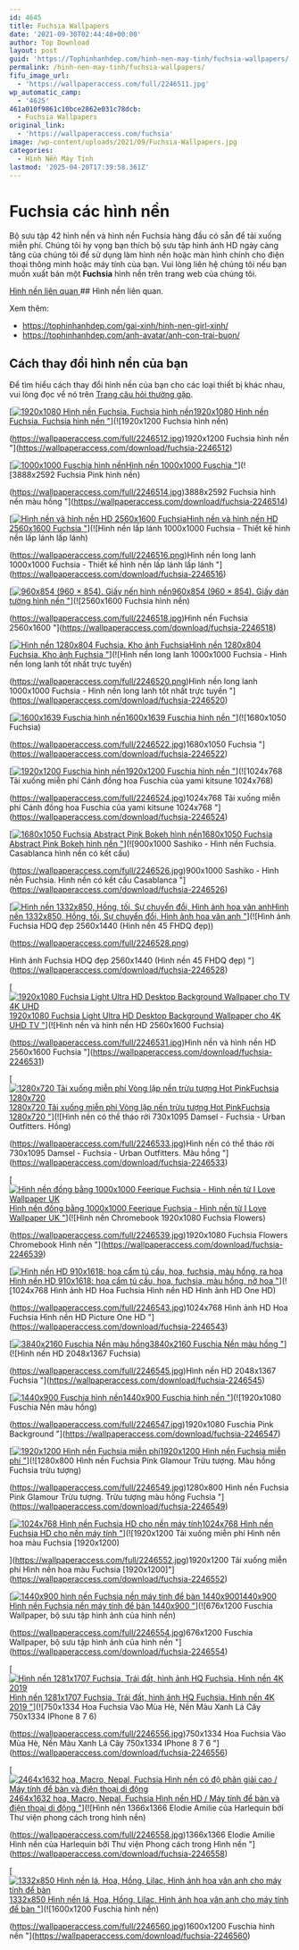 ```yaml
---
id: 4645
title: Fuchsia Wallpapers
date: '2021-09-30T02:44:48+00:00'
author: Top Download
layout: post
guid: 'https://Tophinhanhdep.com/hinh-nen-may-tinh/fuchsia-wallpapers/'
permalink: /hinh-nen-may-tinh/fuchsia-wallpapers/
fifu_image_url:
  - 'https://wallpaperaccess.com/full/2246511.jpg'
wp_automatic_camp:
  - '4625'
461a010f9861c10bce2862e031c78dcb:
  - Fuchsia Wallpapers
original_link:
  - 'https://wallpaperaccess.com/fuchsia'
image: /wp-content/uploads/2021/09/Fuchsia-Wallpapers.jpg
categories:
  - Hình Nền Máy Tính
lastmod: '2025-04-20T17:39:58.361Z'
---
```

# Fuchsia các hình nền

Bộ sưu tập 42 hình nền và hình nền Fuchsia hàng đầu có sẵn để tải xuống miễn phí. Chúng tôi hy vọng bạn thích bộ sưu tập hình ảnh HD ngày càng tăng của chúng tôi để sử dụng làm hình nền hoặc màn hình chính cho điện thoại thông minh hoặc máy tính của bạn. Vui lòng liên hệ chúng tôi nếu bạn muốn xuất bản một **Fuchsia** hình nền trên trang web của chúng tôi.

[Hình nền liên quan ](#related) ## Hình nền liên quan.

   
 Xem thêm:

   
- <https://tophinhanhdep.com/gai-xinh/hinh-nen-girl-xinh/>
- <https://tophinhanhdep.com/anh-avatar/anh-con-trai-buon/>

## Cách thay đổi hình nền của bạn

Để tìm hiểu cách thay đổi hình nền của bạn cho các loại thiết bị khác nhau, vui lòng đọc về nó trên [Trang câu hỏi thường gặp](https://tophinhanhdep.com/faq/).

  
[[![1920x1080 Hình nền Fuchsia.  Fuchsia hình nền](https://wallpaperaccess.com/full/2246511.jpg)1920x1080 Hình nền Fuchsia. Fuchsia hình nền "](https://wallpaperaccess.com/download/fuchsia-2246511)](![1920x1200 Fuchsia hình nền)

(https://wallpaperaccess.com/full/2246512.jpg)1920x1200 Fuchsia hình nền "](https://wallpaperaccess.com/download/fuchsia-2246512)

[[![1000x1000 Fuschia hình nền](https://wallpaperaccess.com/full/2246513.jpg)Hình nền 1000x1000 Fuschia "](https://wallpaperaccess.com/download/fuchsia-2246513)](![3888x2592 Fuchsia Pink hình nền)

(https://wallpaperaccess.com/full/2246514.jpg)3888x2592 Fuchsia hình nền màu hồng "](https://wallpaperaccess.com/download/fuchsia-2246514)

[[![Hình nền và hình nền HD 2560x1600 Fuchsia](https://wallpaperaccess.com/full/2246515.jpg)Hình nền và hình nền HD 2560x1600 Fuchsia "](https://wallpaperaccess.com/download/fuchsia-2246515)](![Hình nền lấp lánh 1000x1000 Fuchsia - Thiết kế hình nền lấp lánh lấp lánh)

(https://wallpaperaccess.com/full/2246516.png)Hình nền long lanh 1000x1000 Fuchsia - Thiết kế hình nền lấp lánh lấp lánh "](https://wallpaperaccess.com/download/fuchsia-2246516)

[[![960x854 (960 × 854).  Giấy nến hình nền](https://wallpaperaccess.com/full/2246517.jpg)960x854 (960 × 854). Giấy dán tường hình nền "](https://wallpaperaccess.com/download/fuchsia-2246517)](![2560x1600 Fuchsia hình nền)

(https://wallpaperaccess.com/full/2246518.jpg)Hình nền Fuchsia 2560x1600 "](https://wallpaperaccess.com/download/fuchsia-2246518)

[[![Hình nền 1280x804 Fuchsia.  Kho ảnh Fuchsia](https://wallpaperaccess.com/full/2246519.jpg)Hình nền 1280x804 Fuchsia. Kho ảnh Fuchsia "](https://wallpaperaccess.com/download/fuchsia-2246519)](![Hình nền long lanh 1000x1000 Fuchsia - Hình nền long lanh tốt nhất trực tuyến)

(https://wallpaperaccess.com/full/2246520.png)Hình nền long lanh 1000x1000 Fuchsia - Hình nền long lanh tốt nhất trực tuyến "](https://wallpaperaccess.com/download/fuchsia-2246520)

[[![1600x1639 Fuschia hình nền](https://wallpaperaccess.com/full/2246521.jpg)1600x1639 Fuschia hình nền "](https://wallpaperaccess.com/download/fuchsia-2246521)](![1680x1050 Fuchsia)

(https://wallpaperaccess.com/full/2246522.jpg)1680x1050 Fuchsia "](https://wallpaperaccess.com/download/fuchsia-2246522)

[[![1920x1200 Fuschia hình nền](https://wallpaperaccess.com/full/2246523.jpg)1920x1200 Fuschia hình nền "](https://wallpaperaccess.com/download/fuchsia-2246523)](![1024x768 Tải xuống miễn phí Cánh đồng hoa Fuschia của yami kitsune 1024x768)

(https://wallpaperaccess.com/full/2246524.jpg)1024x768 Tải xuống miễn phí Cánh đồng hoa Fuschia của yami kitsune 1024x768 "](https://wallpaperaccess.com/download/fuchsia-2246524)

[[![1680x1050 Fuchsia Abstract Pink Bokeh hình nền](https://wallpaperaccess.com/full/2246525.jpg)1680x1050 Fuchsia Abstract Pink Bokeh hình nền "](https://wallpaperaccess.com/download/fuchsia-2246525)](![900x1000 Sashiko - Hình nền Fuchsia.  Casablanca hình nền có kết cấu)

(https://wallpaperaccess.com/full/2246526.jpg)900x1000 Sashiko - Hình nền Fuchsia. Hình nền có kết cấu Casablanca "](https://wallpaperaccess.com/download/fuchsia-2246526)

[[![Hình nền 1332x850, Hồng, tối, Sự chuyển đổi, Hình ảnh hoa vân anh](https://wallpaperaccess.com/full/2246527.jpg)Hình nền 1332x850, Hồng, tối, Sự chuyển đổi, Hình ảnh hoa vân anh "](https://wallpaperaccess.com/download/fuchsia-2246527)](![Hình ảnh Fuchsia HDQ đẹp 2560x1440 (Hình nền 45 FHDQ đẹp))

(https://wallpaperaccess.com/full/2246528.png)

Hình ảnh Fuchsia HDQ đẹp 2560x1440 (Hình nền 45 FHDQ đẹp) "](https://wallpaperaccess.com/download/fuchsia-2246528)

[[![1920x1080 Fuchsia Light Ultra HD Desktop Background Wallpaper cho TV 4K UHD](https://wallpaperaccess.com/full/2246529.jpg)1920x1080 Fuchsia Light Ultra HD Desktop Background Wallpaper cho 4K UHD TV "](https://wallpaperaccess.com/download/fuchsia-2246529)](![Hình nền và hình nền HD 2560x1600 Fuchsia)

(https://wallpaperaccess.com/full/2246531.jpg)Hình nền và hình nền HD 2560x1600 Fuchsia "](https://wallpaperaccess.com/download/fuchsia-2246531)

[[![1280x720 Tải xuống miễn phí Vòng lặp nền trừu tượng Hot PinkFuchsia 1280x720](https://wallpaperaccess.com/full/2246532.jpg)1280x720 Tải xuống miễn phí Vòng lặp nền trừu tượng Hot PinkFuchsia 1280x720 "](https://wallpaperaccess.com/download/fuchsia-2246532)](![Hình nền có thể tháo rời 730x1095 Damsel - Fuchsia - Urban Outfitters.  Hồng)

(https://wallpaperaccess.com/full/2246533.jpg)Hình nền có thể tháo rời 730x1095 Damsel - Fuchsia - Urban Outfitters. Màu hồng "](https://wallpaperaccess.com/download/fuchsia-2246533)

[[![Hình nền đồng bằng 1000x1000 Feerique Fuchsia - Hình nền từ I Love Wallpaper UK](https://wallpaperaccess.com/full/2246534.jpg)Hình nền đồng bằng 1000x1000 Feerique Fuchsia - Hình nền từ I Love Wallpaper UK "](https://wallpaperaccess.com/download/fuchsia-2246534)](![Hình nền Chromebook 1920x1080 Fuchsia Flowers)

(https://wallpaperaccess.com/full/2246539.jpg)1920x1080 Fuchsia Flowers Chromebook Hình nền "](https://wallpaperaccess.com/download/fuchsia-2246539)

[[![Hình nền HD 910x1618: hoa cẩm tú cầu, hoa, fuchsia, màu hồng, ra hoa](https://wallpaperaccess.com/full/2246541.jpg)Hình nền HD 910x1618: hoa cẩm tú cầu, hoa, fuchsia, màu hồng, nở hoa "](https://wallpaperaccess.com/download/fuchsia-2246541)](![1024x768 Hình ảnh HD Hoa Fuchsia Hình nền HD Hình ảnh HD One HD)

(https://wallpaperaccess.com/full/2246543.jpg)1024x768 Hình ảnh HD Hoa Fuchsia Hình nền HD Picture One HD "](https://wallpaperaccess.com/download/fuchsia-2246543)

[[![3840x2160 Fuschia Nền màu hồng](https://wallpaperaccess.com/full/2246544.jpg)3840x2160 Fuschia Nền màu hồng "](https://wallpaperaccess.com/download/fuchsia-2246544)](![Hình nền HD 2048x1367 Fuchsia)

(https://wallpaperaccess.com/full/2246545.jpg)Hình nền HD 2048x1367 Fuchsia "](https://wallpaperaccess.com/download/fuchsia-2246545)

[[![1440x900 Fuschia hình nền](https://wallpaperaccess.com/full/2246546.jpg)1440x900 Fuschia hình nền "](https://wallpaperaccess.com/download/fuchsia-2246546)](![1920x1080 Fuschia Nền màu hồng)

(https://wallpaperaccess.com/full/2246547.jpg)1920x1080 Fuschia Pink Background "](https://wallpaperaccess.com/download/fuchsia-2246547)

[[![1920x1200 Hình nền Fuchsia miễn phí](https://wallpaperaccess.com/full/2246548.jpg)1920x1200 Hình nền Fuchsia miễn phí "](https://wallpaperaccess.com/download/fuchsia-2246548)](![1280x800 Hình nền Fuchsia Pink Glamour Trừu tượng.  Màu hồng Fuchsia trừu tượng)

(https://wallpaperaccess.com/full/2246549.jpg)1280x800 Hình nền Fuchsia Pink Glamour Trừu tượng. Trừu tượng màu hồng Fuchsia "](https://wallpaperaccess.com/download/fuchsia-2246549)

[[![1024x768 Hình nền Fuchsia HD cho nền máy tính](https://wallpaperaccess.com/full/2246550.jpg)1024x768 Hình nền Fuchsia HD cho nền máy tính "](https://wallpaperaccess.com/download/fuchsia-2246550)](![1920x1200 Tải xuống miễn phí Hình nền hoa màu Fuchsia [1920x1200)

](https://wallpaperaccess.com/full/2246552.jpg)1920x1200 Tải xuống miễn phí Hình nền hoa màu Fuchsia \[1920x1200\]"](https://wallpaperaccess.com/download/fuchsia-2246552)

[[![1440x900 hình nền Fuchsia nền máy tính để bàn 1440x900](https://wallpaperaccess.com/full/2246553.jpg)1440x900 Hình nền Fuchsia nền máy tính để bàn 1440x900 "](https://wallpaperaccess.com/download/fuchsia-2246553)](![676x1200 Fuschia Wallpaper, bộ sưu tập hình ảnh của hình nền)

(https://wallpaperaccess.com/full/2246554.jpg)676x1200 Fuschia Wallpaper, bộ sưu tập hình ảnh của hình nền "](https://wallpaperaccess.com/download/fuchsia-2246554)

[[![Hình nền 1281x1707 Fuchsia, Trái đất, hình ảnh HQ Fuchsia.  Hình nền 4K 2019](https://wallpaperaccess.com/full/2246555.jpg)Hình nền 1281x1707 Fuchsia, Trái đất, hình ảnh HQ Fuchsia. Hình nền 4K 2019 "](https://wallpaperaccess.com/download/fuchsia-2246555)](![750x1334 Hoa Fuchsia Vào Mùa Hè, Nền Màu Xanh Lá Cây 750x1334 IPhone 8 7 6)

(https://wallpaperaccess.com/full/2246556.jpg)750x1334 Hoa Fuchsia Vào Mùa Hè, Nền Màu Xanh Lá Cây 750x1334 IPhone 8 7 6 "](https://wallpaperaccess.com/download/fuchsia-2246556)

[[![2464x1632 hoa, Macro, Nepal, Fuchsia Hình nền có độ phân giải cao / Máy tính để bàn và điện thoại di động](https://wallpaperaccess.com/full/2246557.jpg)2464x1632 hoa, Macro, Nepal, Fuchsia Hình nền HD / Máy tính để bàn và điện thoại di động "](https://wallpaperaccess.com/download/fuchsia-2246557)](![Hình nền 1366x1366 Elodie Amilie của Harlequin bởi Thư viện phong cách trong hình nền)

(https://wallpaperaccess.com/full/2246558.jpg)1366x1366 Elodie Amilie Hình nền của Harlequin bởi Thư viện Phong cách trong Hình nền "](https://wallpaperaccess.com/download/fuchsia-2246558)

[[![1332x850 Hình nền lá, Hoa, Hồng, Lilac, Hình ảnh hoa vân anh cho máy tính để bàn](https://wallpaperaccess.com/full/2246559.jpg)1332x850 Hình nền lá, Hoa, Hồng, Lilac, Hình ảnh hoa vân anh cho máy tính để bàn "](https://wallpaperaccess.com/download/fuchsia-2246559)](![1600x1200 Fuschia hình nền)

(https://wallpaperaccess.com/full/2246560.jpg)1600x1200 Fuschia hình nền "](https://wallpaperaccess.com/download/fuchsia-2246560)
